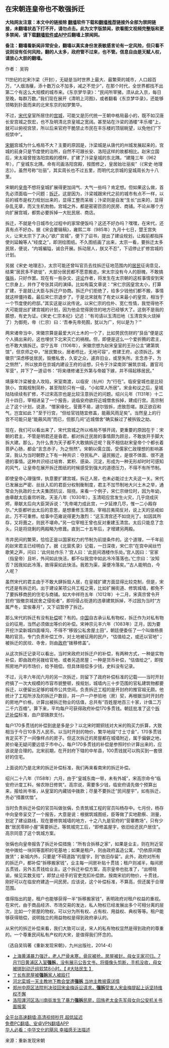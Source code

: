  <!-- 面包屑导航 --> <h2>在宋朝连皇帝也不敢强拆迁</h2> <p class="notice"><b>大陆网友注意：本文中的链接除 <a href="https://github.com/bannedbook/fanqiang" >翻墙</a>软件下载和<a href="https://github.com/killgcd/justmysocks/blob/master/README.md">翻墙推荐</a>链接外全部为禁网链接，未翻墙状态下打不开，请勿点击。此为文字版禁闻，欲看图文视频完整版和更多禁闻，请下载<a href="https://github.com/bannedbook/fanqiang">翻墙软件或APP</a>后翻墙上禁闻网。</p><p>备注：翻墙看新闻非常安全，翻墙以真实身份发表敏感言论有一定风险，但只看不说则没有任何风险，翻的人太多，政府管不过来，也不管。信息自由是天赋人权，请放心大胆的翻墙。</b></p>  <div class="entry"> <p>作者： 吴钩</p> <p id="conimg"></p> <p>11世纪的北宋汴梁（开封），无疑是当时世界上最大、最繁荣的城市，人口超百万，“人烟浩穰，添十数万众不加多，减之不觉少”，在那个时代，全世界都找不出第二个有这么大规模的城市来。《东京梦华录》：“民间所宰猪，须从此入京，每日至晚，每群万数。”我们现在展开《清明上河图》，或者翻看《东京梦华录》，还能够领略到扑面而来的北宋东京的如梦繁华。</p> <p>不过，<a href="https://www.bannedbook.org/bnews/tag/%e5%ae%8b%e4%bb%a3/" class="st_tag internal_tag" rel="tag" title="标签 宋代 下的日志">宋代</a>皇室所居住的<a href="https://www.bannedbook.org/bnews/tag/%E5%AE%AB%E5%9F%8E/" class="st_tag internal_tag" rel="tag" title="标签 宫城 下的日志">宫城</a>，可能又是历代统一王朝中格局最小的，既不如汉唐长安宫城之恢宏，也不及明清北京皇城之宽阔。甚至站在汴梁的酒楼“丰乐楼”上，就可以俯视宫禁，所以后来官府干脆禁止市民在丰乐楼的顶层眺望，以免他们“下视禁中”。</p> <p><a href="https://www.bannedbook.org/bnews/tag/%E5%AE%8B%E6%9C%9D/" class="st_tag internal_tag" rel="tag" title="标签 宋朝 下的日志">宋朝</a>宫城为什么格局不大？主要的原因是，汴梁城是从唐代的州城发展起来的，宫城的前身只是节度使的治所，自然不可跟长安、洛阳这样的故都相比。赵宋立国后，宋太祖曾按洛阳宫殿的模样，扩建了汴梁皇城的东北隅，“建隆三年（962年），广皇城东北隅，命有司画洛阳宫殿，按图修之，皇居始壮丽矣”（《宋史·地理志》）。虽然号称“壮丽”，其实周长也不过五里，而明代北京城的皇城周长为十八里。</p> <p>宋朝的<a href="https://www.bannedbook.org/bnews/tag/%e7%9a%87%e5%b8%9d/" class="st_tag internal_tag" rel="tag" title="标签 皇帝 下的日志">皇帝</a>不想将皇城扩展得更加阔气、大气一些吗？肯定想。但如果这么做，首先必须面临一个问题：<a href="https://www.bannedbook.org/bnews/tag/%e6%8b%86%e8%bf%81/" class="st_tag internal_tag" rel="tag" title="标签 拆迁 下的日志">拆迁</a>。这是因为，汴梁城跟宋代之前的城市有点不一样，以前的城市是权力规划出来的，显得工整而呆板；汴梁则是自发“生长”出来的，显得杂乱无章，而又生机勃勃。宫城之外，都是密密匝匝的民房、商铺。不论从哪个方向扩展宫城，都势必要拆掉一大批民居、商店。</p>  <p>拆迁，不就是今日城市化过程中的家常便饭吗？这还不好办吗？嘿嘿，在宋代，还真有点不好办。据《宋会要辑稿》，雍熙二年（985年）九月十七日，楚王宫失火，让宋太宗下了决心“欲广宫城”，便下了诏书，提出了建设规划，让殿前都指挥使刘延翰等人“经度之”，即测绘图纸。不久图纸画了出来，太宗一看，要拆迁太多民居，便说，“内城褊隘，诚合开展。拆动居人，朕又不忍”，下诏停止扩修宫城的计划。</p> <p>另据《宋史·地理志》，太宗可能还曾叫官员去找拆迁征地范围内的<a href="https://www.bannedbook.org/bnews/tag/%E5%B1%85%E6%B0%91/" class="st_tag internal_tag" rel="tag" title="标签 居民 下的日志">居民</a>征询意见，结果“居民多不欲徙”，大部分居民都不愿意搬走。宋太宗没有今人的胆魄，不敢搞<a href="https://www.bannedbook.org/bnews/tag/%e5%bc%ba%e6%8b%86/" class="st_tag internal_tag" rel="tag" title="标签 强拆 下的日志">强拆</a>，只好作罢。现在有一些杂文、<span class='wp_keywordlink_affiliate'><a href="https://www.bannedbook.org/bnews/comments/" title="新闻评论" target="_blank">评论</a></span>作者，将发生在太宗朝的这桩事情安到宋仁宗身上，并作了夸张其词的演绎。比如有篇文章说：“宋仁宗因皇宫太小，打算扩建，于是就让大臣与拆迁户协商。拆迁户们拒绝了，给多少钱他们都不搬，事情就这样僵持着。最后宋仁宗退步了。于是北宋就有了有史以来最小的皇宫，相当于一个节度使的府邸。”其实这是以讹传讹。以宋仁宗的俭朴、宽仁性情，我觉得他不大可能提出扩建宫城的计划，因为他会觉得居住的地方已经够大了。这倒不是我的臆想，有史为证。《宋史·仁宗本纪》记述：“有司请以玉清旧地（玉清宫失火烧掉了）为御苑，帝（仁宗）曰：‘吾奉先帝苑囿，犹以为广，何以是为？’”</p> <p>两宋诸帝当中，宋徽宗算是最爱大兴土木的一个了，比如劳民伤财的“艮岳”便是这个人搞出来的，这也埋伏下北宋灭亡的祸根。但，即便是这么一个爱折腾的君主，也不敢大搞拆迁。崇宁五年（1106年），宋徽宗想为赵宋皇室的王孙公主“建第筑馆”，但京师之中，“居民繁伙，居者栉比，无地可容”，修建王府，必须拆迁。宋徽宗“深虑移徙居民，毁撤私舍，久安之众，遽弃旧业，或至失所。言念赤子，为之恻然”，所以放弃在京城内建设王府的设想，只令于汴梁南郊“展筑京城，置官司军营”，并下了一道诏书：“将来缮修诸王外第与帝姬下嫁，并不得起移居民。”</p> <p>靖康年汴梁被金人攻陷，宋室南渡，以临安（杭州）为“行在”。临安皇城也是比较狭小，宫殿规制简朴，甚至陛阶只有一级，“小如常人所居”。宋金和议之后，皇城陆陆续续有扩修，不过宋高宗也是比较注意拆迁的问题。绍兴元年（1131年）十二月十四日，宰相进呈了一个报告，说临安府欲将近城僧舍拆掉，建成行宫。高宗制止了这个计划，说道，“僧家缘化，营葺不易，遽尔毁拆，虑致怨嗟。朕正欲召和气，岂宜如此？”至于行宫，“但给官钱随宜修盖，能蔽风雨足矣”。当然皇上的行宫不可能只是“能蔽风雨”而已，但那几间“近城僧舍”确实躲过了被拆毁之劫。</p> <p>现在，我们可以看出来了，宋代宫城之所以格局不够开阔，更重要的原因在于：宋朝的君主，不管是明君还是昏君，都对拆迁民居的事情颇为顾忌，不敢放开手脚大拆大建。那么，为什么贵为天子都不大敢搞拆迁呢？我不相信赵宋皇帝个个都长着菩萨心肠，都会“言念赤子，为之恻然”。宋朝以儒立国，受儒家仁政理想的影响甚深，我认为当时朝野上下有一种共识：夺民私产、逼民搬迁，是很不体面、很不道德的事情。这种共识经过培育、累积、感染、沉淀，形成为一种无形却时时可感知的风气，让皇帝在展开拆迁图纸的时候感受到强大的道德压力，不得不有所节制。</p> <p>即使皇帝心理强悍，执意要扩建宫城，拆迁人居，也未必能过士大夫这一关。宋代已发展出严密、丝丝入扣的君臣分权制衡制度，君主不加节制地大兴土木之举，通常会为执政的士大夫集团抗议、阻挠。来看一个例子，宋仁宗继位时，因为年幼，由章献太后垂帘听政。天圣八年（1030年），玉清昭应宫发生火灾，几乎烧成灰烬，章献太后向大臣哭诉说：“先帝竭力成此宫，一夕延燎几尽，惟一二小殿存尔。”大臣都听出太后的意思，是想重修玉清宫。宰相吕夷简反对，说上天的惩戒如此，万不可重修。给事中范雍说得更为激烈：“这玉清宫还不如烧光了。如因其所存，又将葺之，则民不堪命。”另一位宰相王曾也反对重建玉清宫。太后只能息了念头，只是将烧剩的两殿略为修葺。直到二十五年后，才增建另两殿。</p>  <p>市井民间的繁荣，恰恰正是以国家权力的节制为前提条件的。这个道理，一千年前的赵宋君主已经明白了。据《北窗炙录》记载，一日深夜，宋仁宗“在宫中闻丝竹歌笑之声，问曰：‘此何处作乐？’宫人曰：‘此民间酒楼作乐处。’宫人因曰：‘官家（指皇帝）且听，外间如此快活，都不似我宫中如此冷冷落落也。’仁宗曰：‘汝知否？因我如此冷落，故得渠如此快活。我若为渠，渠便冷落矣。’”古人能明白，今人呢？</p> <p>虽然宋代的君主由于不敢大肆拆毁人居，在皇城扩建方面显得比较克制，但是，宋代还是有拆迁的。出于建设某项公共工程之需，比如扩展街道、修筑城墙，都免不了要拆移商民的住宅与商铺。如大中祥符五年（1012年）十二月，宋真宗曾令开封府“毁撤京城民舍之侵街者”，即将侵占街道的违章建筑拆掉，不过因为当时“方属严冬，宜俟春月”，又下诏暂停了拆迁。</p> <p>那么宋代的拆迁有没有<a href="https://www.bannedbook.org/bnews/tag/%E8%A1%A5%E5%81%BF/" class="st_tag internal_tag" rel="tag" title="标签 补偿 下的日志">补偿</a>呢？有的。<span class='wp_keywordlink_affiliate'><a href="https://www.bannedbook.org/" title="中国" target="_blank">中国</a></span>自古承认私有物权，拆迁作为对私有物业的征用，当然必须做出等价的补偿。宋神宗元丰六年（1083年）正月，因为要开挖汴梁新城四面壕沟，不得不“移毁公私舍屋土田”，朝廷便委任了一个叫做杨景略的官员，专门负责补偿工作，对土地被征用的民户，“估值给之，或还以官地”；被拆迁的民坟、寺舍，则由<a href="https://www.bannedbook.org/bnews/tag/%e6%94%bf%e5%ba%9c/" class="st_tag internal_tag" rel="tag" title="标签 政府 下的日志">政府</a>“拨移修盖”。</p> <p>从这次拆迁记录可以看出，当时宋政府对拆迁户的补偿，有两种方式，一种是实物补偿，即由政府另拨给官地、或者另造房屋；一种是货币补偿，“估值给之”，即按照房地产的市场价，给予赔偿。但具体赔偿多少钱，史料没有记录。</p> <p>不过，元丰六年闰六月的另一次拆迁，则留下了政府补偿标准的记载——当时开封府搞了一次大规模的市容市貌整顿，按规划，城墙内三十步范围的官私建筑物都要拆迁，以便留出足够的城市公共空间。负责拆迁工程的是开封府的推官祖无颇。他统计了工程所涉及的拆迁户数目，并一户一户参验地（房）契，再根据当时开封府的房地产价格，计算出被拆迁物业的估值，总共有“百姓屋地百三十家，计值二万二千六百缗”。算下来，平均每户可获得政府补偿170多贯钱。朝廷批准了这个<a href="https://www.bannedbook.org/bnews/tag/%E6%8B%86%E8%BF%81%E8%A1%A5%E5%81%BF/" class="st_tag internal_tag" rel="tag" title="标签 拆迁补偿 下的日志">拆迁补偿</a>标准，由户部拨款支付。</p> <p>每户170多贯钱的补偿到底是多是少？以北宋时期铜钱对大米的购买力折算，大致相当于今日10多万人民币。以当时开封的物价，繁华地段“寸土寸金”，170多贯钱肯定买不了一间像样点的房子。但这次拆迁的房屋都在城墙附近，属于偏僻之地，房价毫无疑问要远低于市中心，每户170多贯钱的补偿是参照时价计算出来的，应该说是合理的。北宋前期，在开封府下辖的中牟县，100贯钱就可以购买到一套很好的住宅。</p>  <p>上面说的乃是北宋的拆迁补偿标准，我们再来看南宋的拆迁补偿。</p> <p>绍兴二十八年（1158年）六月，由于“皇城东南一带，未有外城”，宋高宗命令“临安府计度工料，候农隙日修筑”。高宗说，需要多少钱，临安府请先做个预算出来，报给尚书省，从皇室的内藏钱中拨款；尽量不要拆迁“民间屋宇”，如有拆迁，务必“措置优恤”。</p> <p>当时负责拆迁补偿的官员叫做张偁，负责筑城工程的官员叫杨存中。七月份，杨存中向皇帝呈交了一个报告，大意是说：根据筑城图纸，臣等做了实地勘察、测量，划定了建设路线，现在要修筑城墙的地方，十之八九是官府的“营寨教场”，只有少数“居民零碎小屋”需要拆迁。等筑城完工后，“即修盖屋宇，依旧给还民户居住”。高宗同意了这个筑城方案。</p> <p>张偁也向皇帝报告了拆迁补偿措施：“所有合拆移之家”，如果是业主，则在附近官地中拨给一块同等面积的宅基地；如果是租户，则由政府盖造公寓，“仍依原间数拨赁”；新城内外，只要是“不碍道路”的屋宇，则“依旧存留”。此外，政府对所有的拆迁户，都补偿“拆移搬家钱”，业主每一间房补贴十贯钱；租户则减半，每间房五贯钱，另外五贯钱给业主。这个拆迁补偿方案，高宗皇帝也批准了，“出榜晓谕，候见实数支给”，即禁止经手的官吏克扣补偿款。按南宋初的物价，十贯钱，刚好可以在临安府建造一间民房。应该说，这个补偿标准，不算高，但还属于合理范围。</p> <p>值得指出的是，租户也能够获得一半“拆移搬家钱”，表明政府对租户权益的重视。在宋代，由于商品经济、市场交易的发达，私人物权已经发展出多个可相分离的层次，比如一个房屋的物权，可以分为所有权、占有权、用益权、典权等等。租户能够获得赔偿，说明独立的用益物权是得到政府承认的。</p> <p>从宋代的拆迁补偿来看，我们大致可以说，宋人的私有物权显然是得到政府的尊重的。一个尊重民间私有产权的大宋，是值得我们怀念的。</p>  <p>（选自吴钩著《重新发现宋朝》，九州出版社，2014-4）</p> <div id="taboola-mid-1"></div>  <ul class='op-related-articles' title='相关阅读'> <li><a href='https://www.bannedbook.org/bnews/bannedvideo/20220718/1759720.html' target='_blank'>上海黄浦暴力强迁，老人尸骨未寒，骨灰被抢，房屋被封，母女无家可归。7月11日黄浦区入室<b>强拆</b>，没有展示公告文书，将摄像头剪断，手机没收，母女被绑到动迁组软禁8小时。【 #大陆民生 】</a></li> <li><a href='https://www.bannedbook.org/bnews/renquan/20220714/1758124.html' target='_blank'>丁长有房屋被<b>强拆</b>家人被殴打</a></li> <li><a href='https://www.bannedbook.org/bnews/ssgc/20220713/1757482.html' target='_blank'>河北栾城一天主教地下教会堂遭<b>强拆</b> 当地主教披露详情</a></li> <li><a href='https://www.bannedbook.org/bnews/weiquan/20220704/1753828.html' target='_blank'>郑州中原区法院判决驳回宋金梅诉讼请求&#65292;<b>强拆</b>受害人宋金梅提起上诉坚持维权不懈</a></li> <li><a href='https://www.bannedbook.org/bnews/weiquan/20220626/1750411.html' target='_blank'>洛阳瀍河区洛川南街发生了暴力<b>强拆</b>民房&#65292;回族老太金先军母女向公安机关书面报案</a></li> </ul> <p class="texttj"> <a href="https://github.com/bannedbook/fanqiang/wiki/V2ray%E6%9C%BA%E5%9C%BA" target="_blank">全平台高速翻墙:高清视频秒开,超低延迟</a><br/> <a href="https://github.com/bannedbook/fanqiang/wiki/%E7%A6%81%E9%97%BB%E7%BD%91%E5%AE%89%E5%8D%93%E7%BF%BB%E5%A2%99%E6%96%B0%E9%97%BBAPP" target="_blank">免费PC翻墙、安卓VPN翻墙APP</a><br/> <a href="https://www.bannedbook.org/bnews/comments/20220220/1694796.html" target="_blank">华人必看：中华文化的飓风 幸福感无法描述</a> </p><p>来源：重新发现宋朝</p><a name='sharetosocial'></a>  <div style="margin-bottom:5px;padding-bottom:5px;clear:both"> <div id="archive-pix-1" class="banner-ads"> <!-- AuctionX Display platform tag START --> <div id="27602x728x90x621x_ADSLOT1" clicktrack="%%CLICK_URL_ESC%%"></div>  <!-- AuctionX Display platform tag END --> </div> <div id="archive-pix-2" class="banner-ads"> <!-- AuctionX Display platform tag START --> <div id="27556x300x250x621x_ADSLOT1" clicktrack="%%CLICK_URL_ESC%%" style="margin:0 auto;text-align:center"></div>  <!-- AuctionX Display platform tag END --> </div> </div>  <div id="archive-pix-1" class="banner-ads"> <!-- AuctionX Display platform tag START --> <div id="27603x728x90x621x_ADSLOT1" clicktrack="%%CLICK_URL_ESC%%"></div>  <!-- AuctionX Display platform tag END --> </div> </div><!--END ENTRY--> 